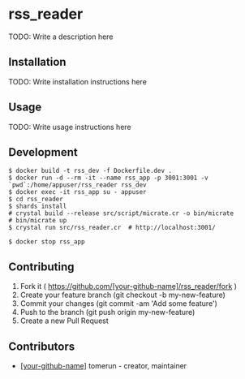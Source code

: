 # rss_reader

TODO: Write a description here

## Installation

TODO: Write installation instructions here

## Usage

TODO: Write usage instructions here

## Development

```
$ docker build -t rss_dev -f Dockerfile.dev .
$ docker run -d --rm -it --name rss_app -p 3001:3001 -v `pwd`:/home/appuser/rss_reader rss_dev
$ docker exec -it rss_app su - appuser
$ cd rss_reader
$ shards install
# crystal build --release src/script/micrate.cr -o bin/micrate
# bin/micrate up
$ crystal run src/rss_reader.cr  # http://localhost:3001/
 
$ docker stop rss_app
```

## Contributing

1. Fork it ( https://github.com/[your-github-name]/rss_reader/fork )
2. Create your feature branch (git checkout -b my-new-feature)
3. Commit your changes (git commit -am 'Add some feature')
4. Push to the branch (git push origin my-new-feature)
5. Create a new Pull Request

## Contributors

- [[your-github-name]](https://github.com/[your-github-name]) tomerun - creator, maintainer
